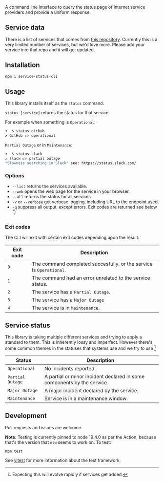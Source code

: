 A command line interface to query the status page of internet service providers and provide a uniform response.

## Service data

There is a list of services that comes from [this repository](https://github.com/andymckay/service-status-data). Currently this is a very limited number of services, but we'd love more. Please add your service into that repo and it will get updated.

## Installation

```bash
npm i service-status-cli
```

## Usage

This library installs itself as the `status` command.

`status [service]` returns the status for that service.

For example when something is `Operational`:

```bash
➜  $ status github
✔ GitHub 👉 operational
```

`Partial Outage` or in `Maintenance`:

```bash
➜  $ status slack
⚠ slack 👉 partial outage
"Slowness searching in Slack" see: https://status.slack.com/
```

### Options

- `--list` returns the services available.
- `--web` opens the web page for the service in your browser.
- `--all` returns the status for all services.
- `-v` or `--verbose` get verbose logging, including URL to the endpoint used.
- `-q` suppress all output, except errors. Exit codes are returned see below 👇

### Exit codes

The CLI will exit with certain exit codes depending upon the result:

| Exit code | Description                                                         |
| --------- | ------------------------------------------------------------------- |
| `0`       | The command completed succesfully, or the service is `Operational`. |
| `1`       | The command had an error unrelated to the service status.           |
| `2`       | The service has a `Partial Outage`.                                 |
| `3`       | The service has a `Major Outage`                                    |
| `4`       | The service is in `Maintenance`.                                    |

## Service status

This library is taking multiple different services and trying to apply a standard to them. This is inherently lossy and imperfect. However there's some common themes in the statuses that systems use and we try to use [^1]

| Status           | Description                                                             |
| ---------------- | ----------------------------------------------------------------------- |
| `Operational`    | No incidents reported.                                                  |
| `Partial Outage` | A partial or minor incident declared in some components by the service. |
| `Major Outage`   | A major incident declared by the service.                               |
| `Maintenance`    | Service is in a maintenance window.                                     |

[^1]: Expecting this will evolve rapidly if services get added.

## Development

Pull requests and issues are welcome.

**Note:** Testing is currently pinned to node 19.4.0 as per the Action, because that's the version that `msw` seems to work on. To test:

```bash
npm test
```

See [vitest](https://vitest.dev/) for more information about the test framework.
